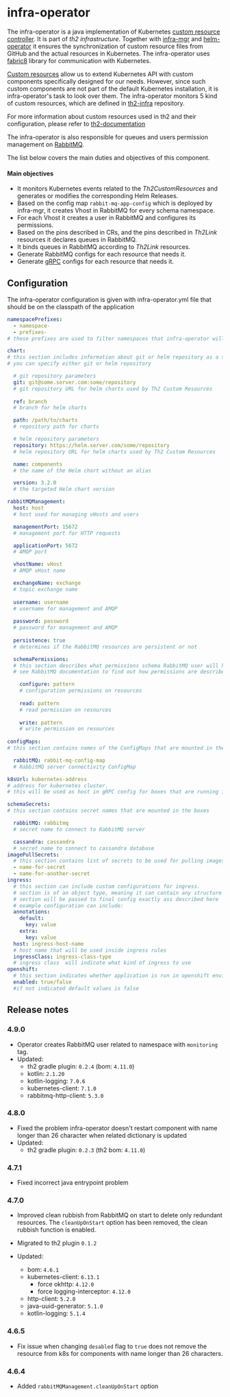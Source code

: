 # infra-operator

The infra-operator is a java implementation of Kubernetes
[custom resource controller](https://kubernetes.io/docs/concepts/extend-kubernetes/api-extension/custom-resources/#custom-controllers).
It is part of _th2 infrastructure_. Together with [infra-mgr](https://github.com/th2-net/th2-infra-mgr) and
[helm-operator](https://github.com/fluxcd/helm-operator)
it ensures the synchronization of custom resource files from GitHub and the actual resources
in Kubernetes. The infra-operator uses [fabric8](https://fabric8.io/guide/) library for communication with Kubernetes.

[Custom resources](https://kubernetes.io/docs/concepts/extend-kubernetes/api-extension/custom-resources/)
allow us to extend Kubernetes API with custom components specifically designed for our needs.
However, since such custom components are not part of the default Kubernetes installation, it is infra-operator's
task to look over them. The infra-operator monitors 5 kind of custom resources, which are defined in
[th2-infra](https://github.com/th2-net/th2-infra/blob/master/values/CRD) repository.

For more information about custom resources used in th2 and their configuration,
please refer to [th2-documentation](https://github.com/th2-net/th2-documentation)

The infra-operator is also responsible for queues and users permission management on [RabbitMQ](https://www.rabbitmq.com/documentation.html).

The list below covers the main duties and objectives of this component.

#### Main objectives
* It monitors Kubernetes events related to the _Th2CustomResources_ and generates or modifies the corresponding Helm Releases.
* Based on the config map `rabbit-mq-app-config` which is deployed by infra-mgr, it creates Vhost in RabbitMQ for every schema namespace.
* For each Vhost it creates a user in RabbitMQ and configures its permissions.
* Based on the pins described in CRs, and the pins described in _Th2Link_ resources it declares queues in RabbitMQ.
* It binds queues in RabbitMQ according to _Th2Link_ resources.
* Generate RabbitMQ configs for each resource that needs it.
* Generate [gRPC](https://grpc.io/docs/) configs for each resource that needs it.

## Configuration
The infra-operator configuration is given with infra-operator.yml file that should be on the classpath of the application

```yaml
namespacePrefixes:
  - namespace-
  - prefixes-
# these prefixes are used to filter namespaces that infra-operator will manage as a schema

chart:
# this section includes information about git or helm repository as a source of helm charts
# you can specify either git or helm repository

  # git repository parameters 
  git: git@some.server.com:some/repository
  # git repository URL for helm charts used by Th2 Custom Resources
  
  ref: branch
  # branch for helm charts

  path: /path/to/charts
  # repository path for charts

  # helm repository parameters 
  repository: https://helm.server.com/some/repository
  # helm repository URL for helm charts used by Th2 Custom Resources

  name: components
  # the name of the Helm chart without an alias

  version: 3.2.0
  # the targeted Helm chart version

rabbitMQManagement:
  host: host
  # host used for managing vHosts and users

  managementPort: 15672
  # management port for HTTP requests 

  applicationPort: 5672
  # AMQP port

  vhostName: vHost
  # AMQP vHost name 

  exchangeName: exchange
  # topic exchange name
  
  username: username
  # username for management and AMQP 
  
  password: password
  # password for management and AMQP
  
  persistence: true
  # determines if the RabbitMQ resources are persistent or not

  schemaPermissions:
  # this section describes what permissions schema RabbitMQ user will have on its own resources
  # see RabbitMQ documentation to find out how permissions are described

    configure: pattern
    # configuration permissions on resources
    
    read: pattern
    # read permission on resources
    
    write: pattern
    # write permission on resources
    
configMaps:
# this section contains names of the ConfigMaps that are mounted in the boxes

  rabbitMQ: rabbit-mq-config-map
  # RabbitMQ server connectivity ConfigMap

k8sUrl: kubernetes-address
# address for kubernetes cluster. 
# this will be used as host in gRPC config for boxes that are running in node network or externally

schemaSecrets:
# this section contains secret names that are mounted in the boxes

  rabbitMQ: rabbitmq
  # secret name to connect to RabbitMQ server

  cassandra: cassandra
  # secret name to connect to cassandra database
imagePullSecrets:
  # this section contains list of secrets to be used for pulling images
  - name-for-secret
  - name-for-another-secret
ingress:
  # this section can include custom configurations for ingress.
  # section is of an object type, meaning it can contain any structure and any fields 
  # section will be passed to final config exactly ass described here
  # example configuration can include: 
  annotations:
    default:
      key: value
    extra:
      key: value
  host: ingress-host-name
  # host name that will be used inside ingress rules
  ingressClass: ingress-class-type
  # ingress class  will indicate what kind of ingress to use
openshift:
  # this section indicates whether application is run in openshift environment or not
  enabled: true/false
  #if not indicated default values is false
```

## Release notes

### 4.9.0

+ Operator creates RabbitMQ user related to namespace with `monitoring` tag.
+ Updated:
  + th2 gradle plugin: `0.2.4` (bom: `4.11.0`)
  + kotlin: `2.1.20`
  + kotlin-logging: `7.0.6`
  + kubernetes-client: `7.1.0`
  + rabbitmq-http-client: `5.3.0` 

### 4.8.0
+ Fixed the problem infra-operator doesn't restart component with name longer than 26 character when related dictionary is updated
+ Updated:
  + th2 gradle plugin: `0.2.3` (th2 bom: `4.11.0`)

### 4.7.1
+ Fixed incorrect java entrypoint problem

### 4.7.0
+ Improved clean rubbish from RabbitMQ on start to delete only redundant resources.
  The `cleanUpOnStart` option has been removed, the clean rubbish function is enabled.  
+ Migrated to th2 plugin `0.1.2`

+ Updated:
  + bom: `4.6.1`
  + kubernetes-client: `6.13.1`
    + force okhttp: `4.12.0`
    + force logging-interceptor: `4.12.0`
  + http-client: `5.2.0`
  + java-uuid-generator: `5.1.0`
  + kotlin-logging: `5.1.4`

### 4.6.5

+ Fix issue when changing `desabled` flag to `true` does not remove the resource from k8s
  for components with name longer than 26 characters.

### 4.6.4
+ Added `rabbitMQManagement.cleanUpOnStart` option
